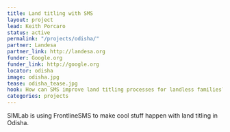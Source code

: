 ```yaml
---
title: Land titling with SMS
layout: project
lead: Keith Porcaro
status: active
permalink: "/projects/odisha/"
partner: Landesa
partner_link: http://landesa.org
funder: Google.org
funder_link: http://google.org
locator: odisha
image: odisha.jpg
tease: odisha_tease.jpg
hook: How can SMS improve land titling processes for landless families?
categories: projects
---
```


SIMLab is using FrontlineSMS to make cool stuff happen with land titling in Odisha.